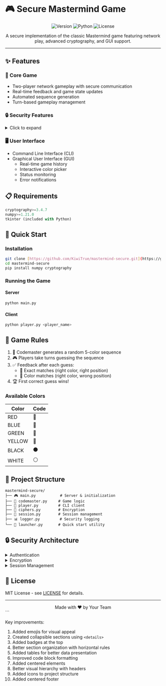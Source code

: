 
# 🎮 Secure Mastermind Game

<div align="center">

![Version](https://img.shields.io/badge/version-1.0.0-blue)
![Python](https://img.shields.io/badge/python-3.7+-green)
![License](https://img.shields.io/badge/license-MIT-orange)

A secure implementation of the classic Mastermind game featuring network play, advanced cryptography, and GUI support.

</div>

---

## ✨ Features

### 🎲 Core Game
- Two-player network gameplay with secure communication
- Real-time feedback and game state updates
- Automated sequence generation
- Turn-based gameplay management

### 🔒 Security Features
<details>
<summary>Click to expand</summary>

#### Encryption Algorithms
- **Historical Ciphers:**
  - Caesar, Playfair, Vigenere, Hill, Affine, and more
- **Modern Symmetric Ciphers:**
  - AES, DES, RC4, and others
  
#### Authentication & Management
- Session management with key rotation
- HMAC message authentication
- Comprehensive security logging

</details>

### 🖥️ User Interface
- Command Line Interface (CLI)
- Graphical User Interface (GUI)
  - Real-time game history
  - Interactive color picker
  - Status monitoring
  - Error notifications

## 📋 Requirements

```python
cryptography>=3.4.7
numpy>=1.21.0
tkinter (included with Python)
```

## 🚀 Quick Start

### Installation
```bash
git clone [https://github.com/KiwiTrue/mastermind-secure.git](https://github.com/KiwiTrue/Crypto-project.git)
cd mastermind-secure
pip install numpy cryptography
```

### Running the Game

#### Server
```bash
python main.py
```

#### Client
```bash
python player.py <player_name>
```

## 📖 Game Rules

1. 🎲 Codemaster generates a random 5-color sequence
2. 🎮 Players take turns guessing the sequence
3. ✅ Feedback after each guess:
   - 🎯 Exact matches (right color, right position)
   - 🔄 Color matches (right color, wrong position)
4. 🏆 First correct guess wins!

### Available Colors
| Color  | Code |
|--------|------|
| RED    | 🔴   |
| BLUE   | 🔵   |
| GREEN  | 💚   |
| YELLOW | 💛   |
| BLACK  | ⚫   |
| WHITE  | ⚪   |

## 📁 Project Structure

```
mastermind-secure/
├── 🎮 main.py           # Server & initialization
├── 🎲 codemaster.py     # Game logic
├── 👤 player.py         # CLI client
├── 🔐 ciphers.py        # Encryption
├── 📝 session.py        # Session management
├── 📊 logger.py         # Security logging
└── 🚀 launcher.py       # Quick start utility
```

## 🔒 Security Architecture

<details>
<summary>Authentication</summary>

- Public/private key pairs
- Secure session channels
</details>

<details>
<summary>Encryption</summary>

- Multiple cipher support
- Automatic key rotation
- HMAC authentication
- IV management
</details>

<details>
<summary>Session Management</summary>

- Unique session IDs
- Key rotation
- State tracking
</details>


## 📄 License

MIT License - see [LICENSE](LICENSE) for details.

---

<div align="center">
Made with ❤️ by Your Team
</div>
```

Key improvements:
1. Added emojis for visual appeal
2. Created collapsible sections using `<details>`
3. Added badges at the top
4. Better section organization with horizontal rules
5. Added tables for better data presentation
6. Improved code block formatting
7. Added centered elements
8. Better visual hierarchy with headers
9. Added icons to project structure
10. Added centered footer

